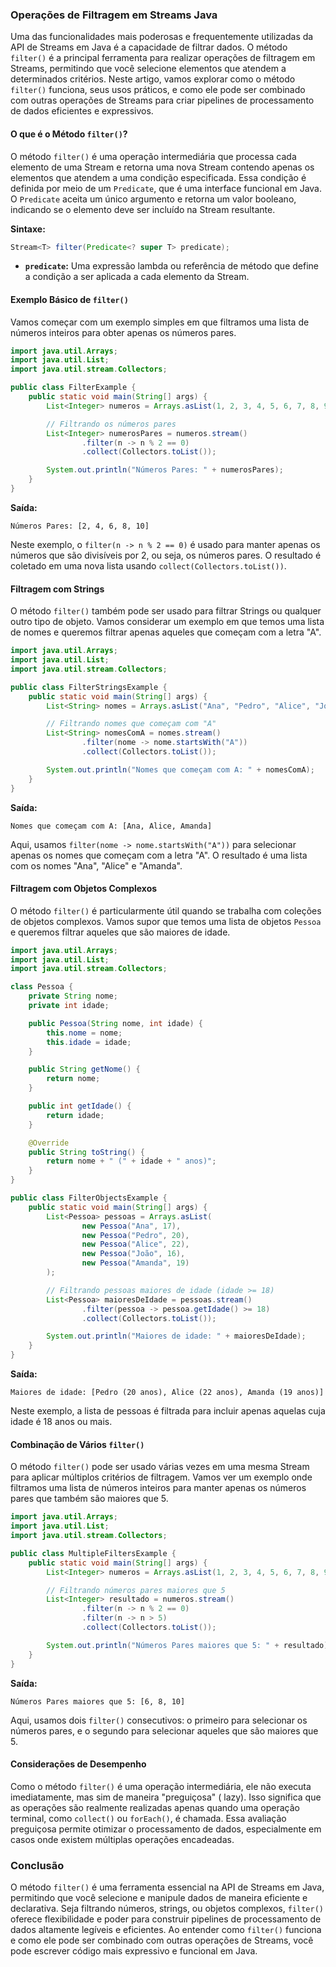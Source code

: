 ### Operações de Filtragem em Streams Java

Uma das funcionalidades mais poderosas e frequentemente utilizadas da API de Streams em Java é a capacidade de filtrar
dados. O método `filter()` é a principal ferramenta para realizar operações de filtragem em Streams, permitindo que você
selecione elementos que atendem a determinados critérios. Neste artigo, vamos explorar como o método `filter()`
funciona, seus usos práticos, e como ele pode ser combinado com outras operações de Streams para criar pipelines de
processamento de dados eficientes e expressivos.

#### O que é o Método `filter()`?

O método `filter()` é uma operação intermediária que processa cada elemento de uma Stream e retorna uma nova Stream
contendo apenas os elementos que atendem a uma condição especificada. Essa condição é definida por meio de
um `Predicate`, que é uma interface funcional em Java. O `Predicate` aceita um único argumento e retorna um valor
booleano, indicando se o elemento deve ser incluído na Stream resultante.

**Sintaxe:**

```java
Stream<T> filter(Predicate<? super T> predicate);
```

- **`predicate`:** Uma expressão lambda ou referência de método que define a condição a ser aplicada a cada elemento da
  Stream.

#### Exemplo Básico de `filter()`

Vamos começar com um exemplo simples em que filtramos uma lista de números inteiros para obter apenas os números pares.

```java
import java.util.Arrays;
import java.util.List;
import java.util.stream.Collectors;

public class FilterExample {
    public static void main(String[] args) {
        List<Integer> numeros = Arrays.asList(1, 2, 3, 4, 5, 6, 7, 8, 9, 10);

        // Filtrando os números pares
        List<Integer> numerosPares = numeros.stream()
                .filter(n -> n % 2 == 0)
                .collect(Collectors.toList());

        System.out.println("Números Pares: " + numerosPares);
    }
}
```

**Saída:**

```
Números Pares: [2, 4, 6, 8, 10]
```

Neste exemplo, o `filter(n -> n % 2 == 0)` é usado para manter apenas os números que são divisíveis por 2, ou seja, os
números pares. O resultado é coletado em uma nova lista usando `collect(Collectors.toList())`.

#### Filtragem com Strings

O método `filter()` também pode ser usado para filtrar Strings ou qualquer outro tipo de objeto. Vamos considerar um
exemplo em que temos uma lista de nomes e queremos filtrar apenas aqueles que começam com a letra "A".

```java
import java.util.Arrays;
import java.util.List;
import java.util.stream.Collectors;

public class FilterStringsExample {
    public static void main(String[] args) {
        List<String> nomes = Arrays.asList("Ana", "Pedro", "Alice", "João", "Amanda");

        // Filtrando nomes que começam com "A"
        List<String> nomesComA = nomes.stream()
                .filter(nome -> nome.startsWith("A"))
                .collect(Collectors.toList());

        System.out.println("Nomes que começam com A: " + nomesComA);
    }
}
```

**Saída:**

```
Nomes que começam com A: [Ana, Alice, Amanda]
```

Aqui, usamos `filter(nome -> nome.startsWith("A"))` para selecionar apenas os nomes que começam com a letra "A". O
resultado é uma lista com os nomes "Ana", "Alice" e "Amanda".

#### Filtragem com Objetos Complexos

O método `filter()` é particularmente útil quando se trabalha com coleções de objetos complexos. Vamos supor que temos
uma lista de objetos `Pessoa` e queremos filtrar aqueles que são maiores de idade.

```java
import java.util.Arrays;
import java.util.List;
import java.util.stream.Collectors;

class Pessoa {
    private String nome;
    private int idade;

    public Pessoa(String nome, int idade) {
        this.nome = nome;
        this.idade = idade;
    }

    public String getNome() {
        return nome;
    }

    public int getIdade() {
        return idade;
    }

    @Override
    public String toString() {
        return nome + " (" + idade + " anos)";
    }
}

public class FilterObjectsExample {
    public static void main(String[] args) {
        List<Pessoa> pessoas = Arrays.asList(
                new Pessoa("Ana", 17),
                new Pessoa("Pedro", 20),
                new Pessoa("Alice", 22),
                new Pessoa("João", 16),
                new Pessoa("Amanda", 19)
        );

        // Filtrando pessoas maiores de idade (idade >= 18)
        List<Pessoa> maioresDeIdade = pessoas.stream()
                .filter(pessoa -> pessoa.getIdade() >= 18)
                .collect(Collectors.toList());

        System.out.println("Maiores de idade: " + maioresDeIdade);
    }
}
```

**Saída:**

```
Maiores de idade: [Pedro (20 anos), Alice (22 anos), Amanda (19 anos)]
```

Neste exemplo, a lista de pessoas é filtrada para incluir apenas aquelas cuja idade é 18 anos ou mais.

#### Combinação de Vários `filter()`

O método `filter()` pode ser usado várias vezes em uma mesma Stream para aplicar múltiplos critérios de filtragem. Vamos
ver um exemplo onde filtramos uma lista de números inteiros para manter apenas os números pares que também são maiores
que 5.

```java
import java.util.Arrays;
import java.util.List;
import java.util.stream.Collectors;

public class MultipleFiltersExample {
    public static void main(String[] args) {
        List<Integer> numeros = Arrays.asList(1, 2, 3, 4, 5, 6, 7, 8, 9, 10);

        // Filtrando números pares maiores que 5
        List<Integer> resultado = numeros.stream()
                .filter(n -> n % 2 == 0)
                .filter(n -> n > 5)
                .collect(Collectors.toList());

        System.out.println("Números Pares maiores que 5: " + resultado);
    }
}
```

**Saída:**

```
Números Pares maiores que 5: [6, 8, 10]
```

Aqui, usamos dois `filter()` consecutivos: o primeiro para selecionar os números pares, e o segundo para selecionar
aqueles que são maiores que 5.

#### Considerações de Desempenho

Como o método `filter()` é uma operação intermediária, ele não executa imediatamente, mas sim de maneira "preguiçosa" (
lazy). Isso significa que as operações são realmente realizadas apenas quando uma operação terminal, como `collect()`
ou `forEach()`, é chamada. Essa avaliação preguiçosa permite otimizar o processamento de dados, especialmente em casos
onde existem múltiplas operações encadeadas.

### Conclusão

O método `filter()` é uma ferramenta essencial na API de Streams em Java, permitindo que você selecione e manipule dados
de maneira eficiente e declarativa. Seja filtrando números, strings, ou objetos complexos, `filter()` oferece
flexibilidade e poder para construir pipelines de processamento de dados altamente legíveis e eficientes. Ao entender
como `filter()` funciona e como ele pode ser combinado com outras operações de Streams, você pode escrever código mais
expressivo e funcional em Java.